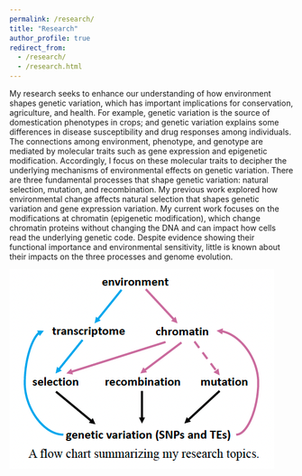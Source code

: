 ```yaml
---
permalink: /research/
title: "Research"
author_profile: true
redirect_from: 
  - /research/
  - /research.html
---
```



My research seeks to enhance our understanding of how environment shapes genetic variation, which has important implications for conservation, agriculture, and health. For example, genetic variation is the source of domestication phenotypes in crops; and genetic variation explains some differences in disease susceptibility and drug responses among individuals. The connections among environment, phenotype, and genotype are mediated by molecular traits such as gene expression and epigenetic modification. Accordingly, I focus on these molecular traits to decipher the underlying mechanisms of environmental effects on genetic variation. There are three fundamental processes that shape genetic variation: natural selection, mutation, and recombination. My previous work explored how environmental change affects natural selection that shapes genetic variation and gene expression variation. My current work focuses on the modifications at chromatin (epigenetic modification), which change chromatin proteins without changing the DNA and can impact how cells read the underlying genetic code. Despite evidence showing their functional importance and environmental sensitivity, little is known about their impacts on the three processes and genome evolution.

![Editing a markdown file for a talk](/images/research-flowchat.png)
